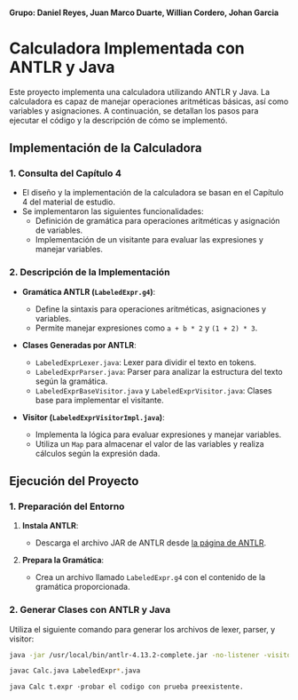 #### Grupo: Daniel Reyes, Juan Marco Duarte, Willian Cordero, Johan Garcia

# Calculadora Implementada con ANTLR y Java

Este proyecto implementa una calculadora utilizando ANTLR y Java. La calculadora es capaz de manejar operaciones aritméticas básicas, así como variables y asignaciones. A continuación, se detallan los pasos para ejecutar el código y la descripción de cómo se implementó.

## Implementación de la Calculadora

### 1. Consulta del Capítulo 4

- El diseño y la implementación de la calculadora se basan en el Capítulo 4 del material de estudio.
- Se implementaron las siguientes funcionalidades:
  - Definición de gramática para operaciones aritméticas y asignación de variables.
  - Implementación de un visitante para evaluar las expresiones y manejar variables.

### 2. Descripción de la Implementación

- **Gramática ANTLR (`LabeledExpr.g4`)**:
  - Define la sintaxis para operaciones aritméticas, asignaciones y variables.
  - Permite manejar expresiones como `a + b * 2` y `(1 + 2) * 3`.

- **Clases Generadas por ANTLR**:
  - `LabeledExprLexer.java`: Lexer para dividir el texto en tokens.
  - `LabeledExprParser.java`: Parser para analizar la estructura del texto según la gramática.
  - `LabeledExprBaseVisitor.java` y `LabeledExprVisitor.java`: Clases base para implementar el visitante.

- **Visitor (`LabeledExprVisitorImpl.java`)**:
  - Implementa la lógica para evaluar expresiones y manejar variables.
  - Utiliza un `Map` para almacenar el valor de las variables y realiza cálculos según la expresión dada.

## Ejecución del Proyecto

### 1. Preparación del Entorno

1. **Instala ANTLR**:
   - Descarga el archivo JAR de ANTLR desde [la página de ANTLR](https://www.antlr.org/download.html).

2. **Prepara la Gramática**:
   - Crea un archivo llamado `LabeledExpr.g4` con el contenido de la gramática proporcionada.

### 2. Generar Clases con ANTLR y Java

Utiliza el siguiente comando para generar los archivos de lexer, parser, y visitor:

```bash
java -jar /usr/local/bin/antlr-4.13.2-complete.jar -no-listener -visitor LabeledExpr.g4 # -visitor es requerido!!!

javac Calc.java LabeledExpr*.java

java Calc t.expr ·probar el codigo con prueba preexistente.

